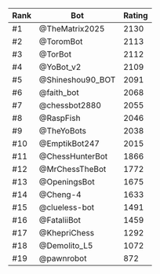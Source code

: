 Rank|Bot|Rating
---|---|---
#1|@TheMatrix2025|2130
#2|@ToromBot|2113
#3|@TorBot|2112
#4|@YoBot_v2|2109
#5|@Shineshou90_BOT|2091
#6|@faith_bot|2068
#7|@chessbot2880|2055
#8|@RaspFish|2046
#9|@TheYoBots|2038
#10|@EmptikBot247|2015
#11|@ChessHunterBot|1866
#12|@MrChessTheBot|1772
#13|@OpeningsBot|1675
#14|@Cheng-4|1633
#15|@clueless-bot|1491
#16|@FataliiBot|1459
#17|@KhepriChess|1292
#18|@Demolito_L5|1072
#19|@pawnrobot|872
